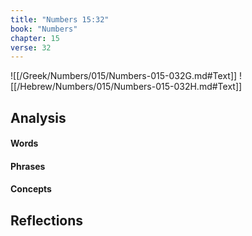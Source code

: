 ```yaml
---
title: "Numbers 15:32"
book: "Numbers"
chapter: 15
verse: 32
---
```

![[/Greek/Numbers/015/Numbers-015-032G.md#Text]]
![[/Hebrew/Numbers/015/Numbers-015-032H.md#Text]]

## Analysis

#### Words

#### Phrases

#### Concepts

## Reflections
